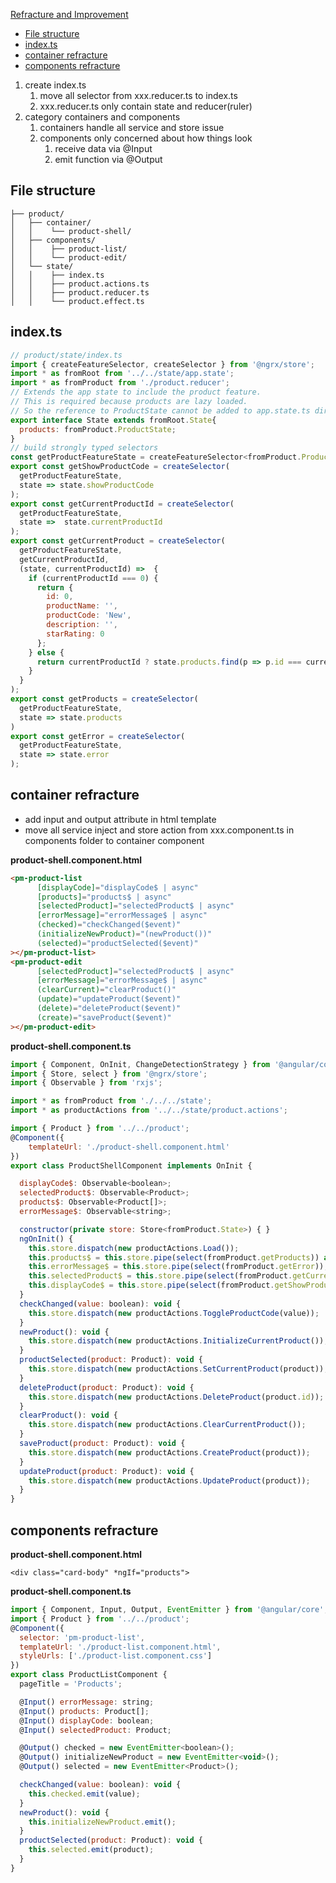 [Refracture and Improvement](#top)

- [File structure](#File-structure)
- [index.ts](#indexts)
- [container refracture](#container-refracture)
- [components refracture](#components-refracture)

1. create index.ts
   1. move all selector from xxx.reducer.ts to index.ts
   2. xxx.reducer.ts only contain state and reducer(ruler)
2. category containers and components
   1. containers handle all service and store issue
   2. components only concerned about how things look
      1. receive data via @Input
      2. emit function via @Output

## File structure

```
├── product/
│   ├── container/
│   │    └── product-shell/
│   ├── components/
│   │    ├── product-list/
│   │    └── product-edit/
│   └── state/
│   │    ├── index.ts
│   │    ├── product.actions.ts
│   │    ├── product.reducer.ts
│   │    └── product.effect.ts
```

## index.ts

```javascript
// product/state/index.ts
import { createFeatureSelector, createSelector } from '@ngrx/store';
import * as fromRoot from '../../state/app.state';
import * as fromProduct from './product.reducer';
// Extends the app state to include the product feature.
// This is required because products are lazy loaded.
// So the reference to ProductState cannot be added to app.state.ts directly.
export interface State extends fromRoot.State{
  products: fromProduct.ProductState;
}
// build strongly typed selectors
const getProductFeatureState = createFeatureSelector<fromProduct.ProductState>('products');
export const getShowProductCode = createSelector(
  getProductFeatureState,
  state => state.showProductCode
);
export const getCurrentProductId = createSelector(
  getProductFeatureState,
  state =>  state.currentProductId
);
export const getCurrentProduct = createSelector(
  getProductFeatureState,
  getCurrentProductId,
  (state, currentProductId) =>  {
    if (currentProductId === 0) {
      return {
        id: 0,
        productName: '',
        productCode: 'New',
        description: '',
        starRating: 0
      };
    } else {
      return currentProductId ? state.products.find(p => p.id === currentProductId) : null;
    }
  }
);
export const getProducts = createSelector(
  getProductFeatureState,
  state => state.products
)
export const getError = createSelector(
  getProductFeatureState,
  state => state.error
);
```

## container refracture

- add input and output attribute in html template
- move all service inject and store action from xxx.component.ts in components folder to container component

**product-shell.component.html**

```html
<pm-product-list
      [displayCode]="displayCode$ | async"
      [products]="products$ | async"
      [selectedProduct]="selectedProduct$ | async"
      [errorMessage]="errorMessage$ | async"
      (checked)="checkChanged($event)"
      (initializeNewProduct)="(newProduct())"
      (selected)="productSelected($event)"
></pm-product-list>
<pm-product-edit
      [selectedProduct]="selectedProduct$ | async"
      [errorMessage]="errorMessage$ | async"
      (clearCurrent)="clearProduct()"
      (update)="updateProduct($event)"
      (delete)="deleteProduct($event)"
      (create)="saveProduct($event)"
></pm-product-edit>
```

**product-shell.component.ts**

```javascript
import { Component, OnInit, ChangeDetectionStrategy } from '@angular/core';
import { Store, select } from '@ngrx/store';
import { Observable } from 'rxjs';

import * as fromProduct from './../../state';
import * as productActions from '../../state/product.actions';

import { Product } from '../../product';
@Component({
    templateUrl: './product-shell.component.html'
})
export class ProductShellComponent implements OnInit {

  displayCode$: Observable<boolean>;
  selectedProduct$: Observable<Product>;
  products$: Observable<Product[]>;
  errorMessage$: Observable<string>;

  constructor(private store: Store<fromProduct.State>) { }
  ngOnInit() {
    this.store.dispatch(new productActions.Load());
    this.products$ = this.store.pipe(select(fromProduct.getProducts)) as Observable<Product[]>;
    this.errorMessage$ = this.store.pipe(select(fromProduct.getError));
    this.selectedProduct$ = this.store.pipe(select(fromProduct.getCurrentProduct));
    this.displayCode$ = this.store.pipe(select(fromProduct.getShowProductCode));
  }
  checkChanged(value: boolean): void {
    this.store.dispatch(new productActions.ToggleProductCode(value));
  }
  newProduct(): void {
    this.store.dispatch(new productActions.InitializeCurrentProduct());
  }
  productSelected(product: Product): void {
    this.store.dispatch(new productActions.SetCurrentProduct(product));
  }
  deleteProduct(product: Product): void {
    this.store.dispatch(new productActions.DeleteProduct(product.id));
  }
  clearProduct(): void {
    this.store.dispatch(new productActions.ClearCurrentProduct());
  }
  saveProduct(product: Product): void {
    this.store.dispatch(new productActions.CreateProduct(product));
  }
  updateProduct(product: Product): void {
    this.store.dispatch(new productActions.UpdateProduct(product));
  }
}
```

## components refracture

**product-shell.component.html**

`<div class="card-body" *ngIf="products">`

**product-shell.component.ts**

```javascript
import { Component, Input, Output, EventEmitter } from '@angular/core';
import { Product } from '../../product';
@Component({
  selector: 'pm-product-list',
  templateUrl: './product-list.component.html',
  styleUrls: ['./product-list.component.css']
})
export class ProductListComponent {
  pageTitle = 'Products';

  @Input() errorMessage: string;
  @Input() products: Product[];
  @Input() displayCode: boolean;
  @Input() selectedProduct: Product;

  @Output() checked = new EventEmitter<boolean>();
  @Output() initializeNewProduct = new EventEmitter<void>();
  @Output() selected = new EventEmitter<Product>();

  checkChanged(value: boolean): void {
    this.checked.emit(value);
  }
  newProduct(): void {
    this.initializeNewProduct.emit();
  }
  productSelected(product: Product): void {
    this.selected.emit(product);
  }
}
```
